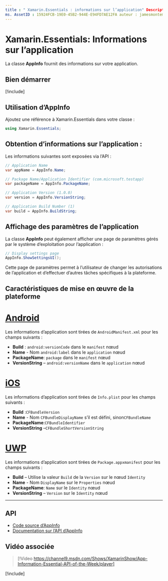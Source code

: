 ```yaml
---
title : " Xamarin.Essentials : informations sur l’application" Description : "ce document décrit la classe AppInfo dans Xamarin.Essentials , qui fournit des informations sur votre application. Par exemple, il expose le nom et la version de l’application.»
ms. AssetID : 15924FCB-19E0-45B2-944E-E94FD7AE12FA auteur : jamesmontemagno ms. Author : Jamont ms. Date : 01/29/2019 ms. Custom : Video No-Loc : [ Xamarin.Forms , Xamarin.Essentials ]
---
```


# <a name="xamarinessentials-app-information"></a>Xamarin.Essentials: Informations sur l’application

La classe **AppInfo** fournit des informations sur votre application.

## <a name="get-started"></a>Bien démarrer

[!include[](~/essentials/includes/get-started.md)]

## <a name="using-appinfo"></a>Utilisation d’AppInfo

Ajoutez une référence à Xamarin.Essentials dans votre classe :

```csharp
using Xamarin.Essentials;
```

## <a name="obtaining-application-information"></a>Obtention d’informations sur l’application :

Les informations suivantes sont exposées via l’API :

```csharp
// Application Name
var appName = AppInfo.Name;

// Package Name/Application Identifier (com.microsoft.testapp)
var packageName = AppInfo.PackageName;

// Application Version (1.0.0)
var version = AppInfo.VersionString;

// Application Build Number (1)
var build = AppInfo.BuildString;
```

## <a name="displaying-application-settings"></a>Affichage des paramètres de l’application

La classe **AppInfo** peut également afficher une page de paramètres gérés par le système d’exploitation pour l’application :

```csharp
// Display settings page
AppInfo.ShowSettingsUI();
```

Cette page de paramètres permet à l’utilisateur de changer les autorisations de l’application et d’effectuer d’autres tâches spécifiques à la plateforme.

## <a name="platform-implementation-specifics"></a>Caractéristiques de mise en œuvre de la plateforme

# <a name="android"></a>[Android](#tab/android)

Les informations d’application sont tirées de `AndroidManifest.xml` pour les champs suivants :

- **Build** : `android:versionCode` dans le `manifest` nœud
- **Name**  -  Nom `android:label` dans le `application` nœud
- **PackageName**: `package` dans le `manifest` nœud
- **VersionString** – `android:versionName` dans le `application` nœud

# <a name="ios"></a>[iOS](#tab/ios)

Les informations d’application sont tirées de `Info.plist` pour les champs suivants :

- **Build** :`CFBundleVersion`
- **Name**  -  Nom `CFBundleDisplayName` s’il est défini, sinon`CFBundleName`
- **PackageName**:`CFBundleIdentifier`
- **VersionString** –`CFBundleShortVersionString`

# <a name="uwp"></a>[UWP](#tab/uwp)

Les informations d’application sont tirées de `Package.appxmanifest` pour les champs suivants :

- **Build** – Utilise la valeur `Build` de la `Version` sur le nœud `Identity`
- **Name**  -  Nom `DisplayName` sur le `Properties` nœud
- **PackageName**: `Name` sur le `Identity` nœud
- **VersionString** – `Version` sur le `Identity` nœud

--------------

## <a name="api"></a>API

- [Code source d’AppInfo](https://github.com/xamarin/Essentials/tree/master/Xamarin.Essentials/AppInfo)
- [Documentation sur l’API d’AppInfo](xref:Xamarin.Essentials.AppInfo)

## <a name="related-video"></a>Vidéo associée

> [!Video https://channel9.msdn.com/Shows/XamarinShow/App-Information-Essential-API-of-the-Week/player]

[!include[](~/essentials/includes/xamarin-show-essentials.md)]
